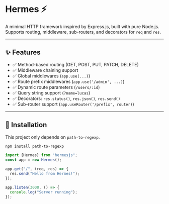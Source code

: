 # Hermes ⚡

A minimal HTTP framework inspired by Express.js, built with pure Node.js.  
Supports routing, middleware, sub-routers, and decorators for `req` and `res`.

---

## ✨ Features

- ✅ Method-based routing (GET, POST, PUT, PATCH, DELETE)
- ✅ Middleware chaining support
- ✅ Global middlewares (`app.use(...)`)
- ✅ Route prefix middlewares (`app.use('/admin', ...)`)
- ✅ Dynamic route parameters (`/users/:id`)
- ✅ Query string support (`?name=lucas`)
- ✅ Decorators: `res.status()`, `res.json()`, `res.send()`
- ✅ Sub-router support (`app.useRouter('/prefix', router)`)

---

## 🚀 Installation

This project only depends on `path-to-regexp`.

```bash
npm install path-to-regexp
```

```js
import {Hermes} from "hermesjs";
const app = new Hermes();

app.get("/", (req, res) => {
  res.send("Hello from Hermes!");
});

app.listen(3000, () => {
  console.log("Server running");
});
```
